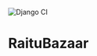 ![Django CI](https://github.com/revanth-reddy/Raitubazaar/workflows/Django%20CI/badge.svg)
# RaituBazaar
